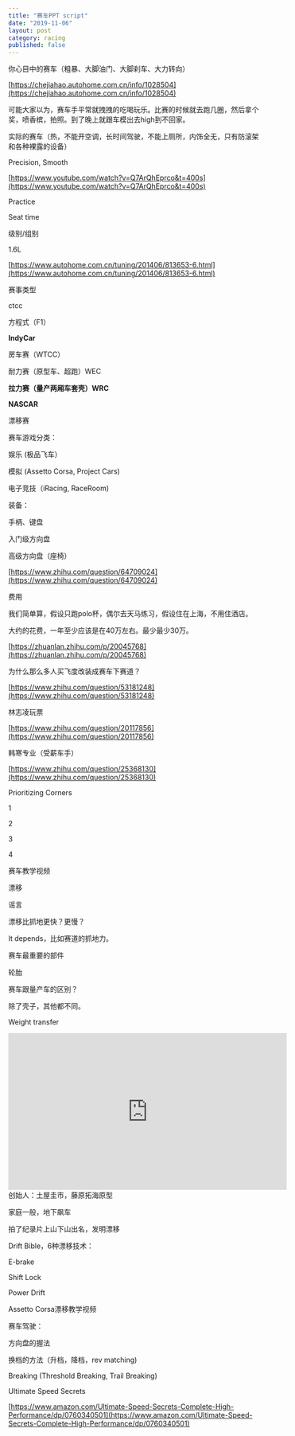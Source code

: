 ```yaml
---
title: "赛车PPT script"
date: "2019-11-06"
layout: post
category: racing
published: false
---
```


你心目中的赛车（粗暴、大脚油门、大脚刹车、大力转向） 

[https://chejiahao.autohome.com.cn/info/1028504](https://chejiahao.autohome.com.cn/info/1028504)

可能大家以为，赛车手平常就拽拽的吃喝玩乐。比赛的时候就去跑几圈，然后拿个奖，喷香槟，拍照。到了晚上就跟车模出去high到不回家。 

实际的赛车（热，不能开空调，长时间驾驶，不能上厕所，内饰全无，只有防滚架和各种裸露的设备） 

Precision, Smooth 

[https://www.youtube.com/watch?v=Q7ArQhEprco&t=400s](https://www.youtube.com/watch?v=Q7ArQhEprco&t=400s)

Practice 

Seat time 

级别/组别 

1.6L 

[https://www.autohome.com.cn/tuning/201406/813653-6.html](https://www.autohome.com.cn/tuning/201406/813653-6.html)

赛事类型 

ctcc 

方程式（F1）

**IndyCar**

房车赛（WTCC）

耐力赛（原型车、超跑）WEC

**拉力赛（量产两厢车套壳）WRC**

**NASCAR**

漂移赛

赛车游戏分类： 

娱乐 (极品飞车） 

模拟 (Assetto Corsa, Project Cars) 

电子竞技（iRacing, RaceRoom) 

装备： 

手柄、键盘 

入门级方向盘 

高级方向盘（座椅） 

[https://www.zhihu.com/question/64709024](https://www.zhihu.com/question/64709024)

费用 

我们简单算，假设只跑polo杯，偶尔去天马练习，假设住在上海，不用住酒店。 

大约的花费，一年至少应该是在40万左右。最少最少30万。 

[https://zhuanlan.zhihu.com/p/20045768](https://zhuanlan.zhihu.com/p/20045768)

为什么那么多人买飞度改装成赛车下赛道？ 

[https://www.zhihu.com/question/53181248](https://www.zhihu.com/question/53181248)

林志凌玩票 

[https://www.zhihu.com/question/20117856](https://www.zhihu.com/question/20117856)

韩寒专业（受薪车手） 

[https://www.zhihu.com/question/25368130](https://www.zhihu.com/question/25368130)

Prioritizing Corners 

1 

2 

3 

4 

赛车教学视频 

漂移 

谣言 

漂移比抓地更快？更慢？ 

It depends，比如赛道的抓地力。 

赛车最重要的部件 

轮胎 

赛车跟量产车的区别？ 

除了壳子，其他都不同。 

Weight transfer 

<iframe width="560" height="315" src="https://www.youtube.com/embed/-QRgyK414qU" frameborder="0" allow="accelerometer; autoplay; encrypted-media; gyroscope; picture-in-picture" allowfullscreen></iframe>
创始人：土屋圭市，藤原拓海原型 

家庭一般，地下飙车 

拍了纪录片上山下山出名，发明漂移 

Drift Bible，6种漂移技术： 

E-brake 

Shift Lock 

Power Drift 

Assetto Corsa漂移教学视频 

赛车驾驶： 

方向盘的握法 

换档的方法（升档，降档，rev matching) 

Breaking (Threshold Breaking, Trail Breaking) 

Ultimate Speed Secrets 

[https://www.amazon.com/Ultimate-Speed-Secrets-Complete-High-Performance/dp/0760340501](https://www.amazon.com/Ultimate-Speed-Secrets-Complete-High-Performance/dp/0760340501)
